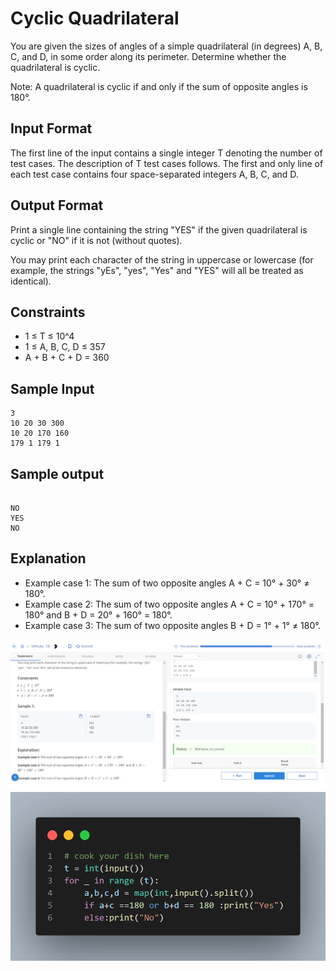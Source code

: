 # Cyclic Quadrilateral

You are given the sizes of angles of a simple quadrilateral (in degrees) A, B, C, and D, in some order along its perimeter. Determine whether the quadrilateral is cyclic.

Note: A quadrilateral is cyclic if and only if the sum of opposite angles is 180°.

## Input Format

The first line of the input contains a single integer T denoting the number of test cases. The description of T test cases follows.
The first and only line of each test case contains four space-separated integers A, B, C, and D.

## Output Format

Print a single line containing the string "YES" if the given quadrilateral is cyclic or "NO" if it is not (without quotes).

You may print each character of the string in uppercase or lowercase (for example, the strings "yEs", "yes", "Yes" and "YES" will all be treated as identical).

## Constraints

- 1 ≤ T ≤ 10^4
- 1 ≤ A, B, C, D ≤ 357
- A + B + C + D = 360

## Sample Input

```
3
10 20 30 300
10 20 170 160
179 1 179 1

```
## Sample output 

```

NO
YES
NO

```

## Explanation

- Example case 1: The sum of two opposite angles A + C = 10° + 30° ≠ 180°.
- Example case 2: The sum of two opposite angles A + C = 10° + 170° = 180° and B + D = 20° + 160° = 180°.
- Example case 3: The sum of two opposite angles B + D = 1° + 1° ≠ 180°.

![](Untitled.png)
![](code.png)